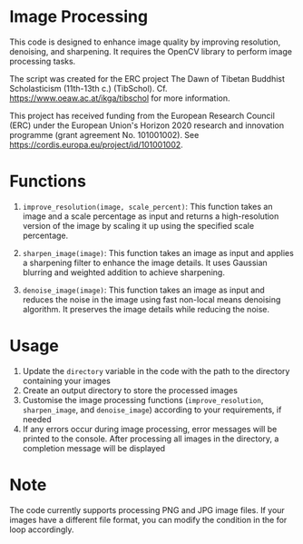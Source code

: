 # Image Processing

This code is designed to enhance image quality by improving resolution, denoising, and sharpening. It requires the OpenCV library to perform image processing tasks. 

The script was created for the ERC project The Dawn of Tibetan Buddhist Scholasticism (11th-13th c.) (TibSchol). Cf. https://www.oeaw.ac.at/ikga/tibschol for more information.

This project has received funding from the European Research Council (ERC) under the European Union's Horizon 2020 research and innovation programme (grant agreement No. 101001002). See https://cordis.europa.eu/project/id/101001002.

# Functions
1. `improve_resolution(image, scale_percent)`: This function takes an image and a scale percentage as input and returns a high-resolution version of the image by scaling it up using the specified scale percentage.

2. `sharpen_image(image)`: This function takes an image as input and applies a sharpening filter to enhance the image details. It uses Gaussian blurring and weighted addition to achieve sharpening.

3. `denoise_image(image)`: This function takes an image as input and reduces the noise in the image using fast non-local means denoising algorithm. It preserves the image details while reducing the noise.

# Usage
1. Update the `directory` variable in the code with the path to the directory containing your images
2. Create an output directory to store the processed images 
3. Customise the image processing functions (`improve_resolution`, `sharpen_image`, and `denoise_image`) according to your requirements, if needed
4. If any errors occur during image processing, error messages will be printed to the console. After processing all images in the directory, a completion message will be displayed

# Note 

The code currently supports processing PNG and JPG image files. If your images have a different file format, you can modify the condition in the for loop accordingly.

